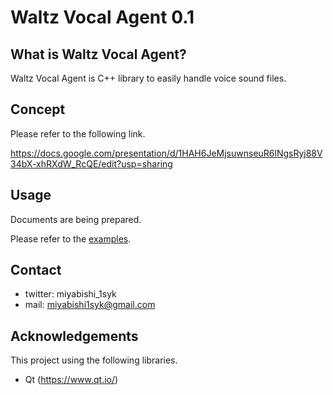 # Waltz Vocal Agent 0.1
## What is Waltz Vocal Agent?
Waltz Vocal Agent is  C++ library to easily handle voice sound files.

## Concept
Please refer to the following link.

https://docs.google.com/presentation/d/1HAH6JeMjsuwnseuR6lNgsRyj88V34bX-xhRXdW_RcQE/edit?usp=sharing

## Usage
Documents are being prepared.

Please refer to the [examples](https://github.com/miyabishi/waltz_vocal_agent/tree/master/example).

## Contact
- twitter: miyabishi_1syk
- mail: miyabishi1syk@gmail.com

## Acknowledgements
This project using the following libraries.
- Qt (https://www.qt.io/)

